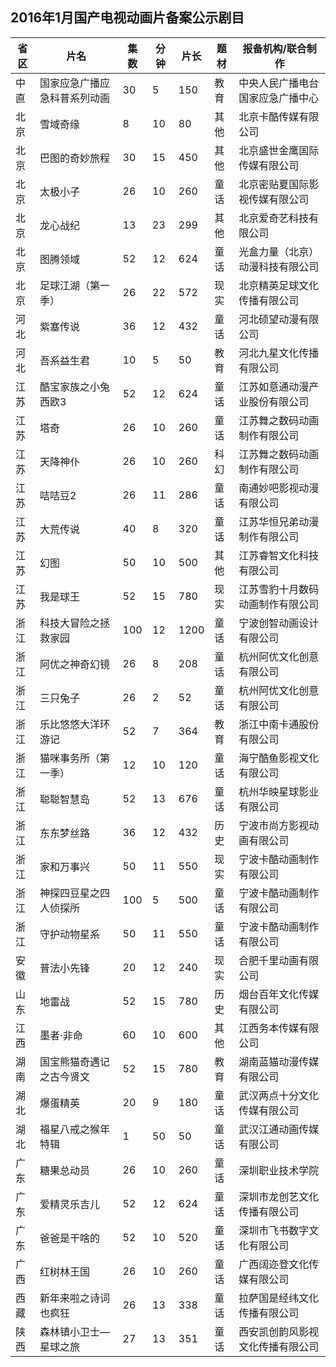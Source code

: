 ## 2016年1月国产电视动画片备案公示剧目
 省区 | 片名 | 集数 | 分钟 | 片长 | 题材 | 报备机构/联合制作 
---|---|---|---|---|---|---
 中直 | 国家应急广播应急科普系列动画 | 30 | 5 | 150 | 教育 | 中央人民广播电台国家应急广播中心 
 北京 | 雪域奇缘 | 8 | 10 | 80 | 其他 | 北京卡酷传媒有限公司 
 北京 | 巴图的奇妙旅程 | 30 | 15 | 450 | 其他 | 北京盛世金鹰国际传媒有限公司 
 北京 | 太极小子 | 26 | 10 | 260 | 童话 | 北京密贴夏国际影视传媒有限公司 
 北京 | 龙心战纪 | 13 | 23 | 299 | 其他 | 北京爱奇艺科技有限公司 
 北京 | 图腾领域 | 52 | 12 | 624 | 童话 | 光盒力量（北京）动漫科技有限公司 
 北京 | 足球江湖（第一季） | 26 | 22 | 572 | 现实 | 北京精英足球文化传播有限公司 
 河北 | 紫塞传说 | 36 | 12 | 432 | 童话 | 河北硕望动漫有限公司 
 河北 | 吾系益生君 | 10 | 5 | 50 | 教育 | 河北九星文化传播有限公司 
 江苏 | 酷宝家族之小兔西欧3 | 52 | 12 | 624 | 童话 | 江苏如意通动漫产业股份有限公司 
 江苏 | 塔奇 | 26 | 10 | 260 | 童话 | 江苏舞之数码动画制作有限公司 
 江苏 | 天降神仆 | 26 | 10 | 260 | 科幻 | 江苏舞之数码动画制作有限公司 
 江苏 | 咭咭豆2 | 26 | 11 | 286 | 童话 | 南通妙吧影视动漫有限公司 
 江苏 | 大荒传说 | 40 | 8 | 320 | 童话 | 江苏华恒兄弟动漫制作有限公司 
 江苏 | 幻图 | 50 | 10 | 500 | 其他 | 江苏睿智文化科技有限公司 
 江苏 | 我是球王 | 52 | 15 | 780 | 现实 | 江苏雪豹十月数码动画制作有限公司 
 浙江 | 科技大冒险之拯救家园 | 100 | 12 | 1200 | 童话 | 宁波创智动画设计有限公司 
 浙江 | 阿优之神奇幻镜 | 26 | 8 | 208 | 童话 | 杭州阿优文化创意有限公司 
 浙江 | 三只兔子 | 26 | 2 | 52 | 童话 | 杭州阿优文化创意有限公司 
 浙江 | 乐比悠悠大洋环游记 | 52 | 7 | 364 | 教育 | 浙江中南卡通股份有限公司 
 浙江 | 猫咪事务所（第一季） | 12 | 10 | 120 | 童话 | 海宁酷鱼影视文化有限公司 
 浙江 | 聪聪智慧岛 | 52 | 13 | 676 | 童话 | 杭州华映星球影业有限公司 
 浙江 | 东东梦丝路 | 36 | 12 | 432 | 历史 | 宁波市尚方影视动画有限公司 
 浙江 | 家和万事兴 | 50 | 11 | 550 | 现实 | 宁波卡酷动画制作有限公司 
 浙江 | 神探四豆星之四人侦探所 | 100 | 5 | 500 | 童话 | 宁波卡酷动画制作有限公司 
 浙江 | 守护动物星系 | 50 | 11 | 550 | 童话 | 宁波卡酷动画制作有限公司 
 安徽 | 普法小先锋 | 20 | 12 | 240 | 现实 | 合肥千里动画有限公司 
 山东 | 地雷战 | 52 | 15 | 780 | 历史 | 烟台百年文化传媒有限公司 
 江西 | 墨者·非命 | 60 | 10 | 600 | 其他 | 江西务本传媒有限公司 
 湖南 | 国宝熊猫奇遇记之古今贤文 | 52 | 15 | 780 | 教育 | 湖南蓝猫动漫传媒有限公司 
 湖北 | 爆蛋精英 | 20 | 9 | 180 | 童话 | 武汉两点十分文化传媒有限公司 
 湖北 | 福星八戒之猴年特辑 | 1 | 50 | 50 | 童话 | 武汉江通动画传媒有限公司 
 广东 | 糖果总动员 | 26 | 10 | 260 | 童话 | 深圳职业技术学院 
 广东 | 爱精灵乐吉儿 | 52 | 12 | 624 | 童话 | 深圳市龙创艺文化传播有限公司 
 广东 | 爸爸是干啥的 | 52 | 10 | 520 | 童话 | 深圳市飞书数字文化有限公司 
 广西 | 红树林王国 | 26 | 10 | 260 | 童话 | 广西阔迩登文化传媒有限公司 
 西藏 | 新年来啦之诗词也疯狂 | 26 | 13 | 338 | 童话 | 拉萨国是经纬文化传播有限公司 
 陕西 | 森林镇小卫士—星球之旅 | 27 | 13 | 351 | 童话 | 西安凯创韵风影视文化传播有限公司 